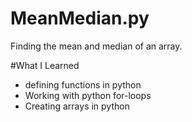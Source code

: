 # MeanMedian.py
Finding the mean and median of an array. 

#What I Learned
- defining functions in python
- Working with python for-loops
- Creating arrays in python 
